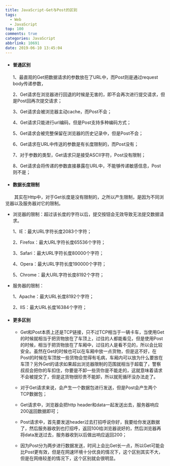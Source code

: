 ```yaml
---
title: JavaScript-Get与Post的区别
tags:
  - Web
  - JavaScript
top: 100
comments: true
categories: JavaScript
abbrlink: 10691
date: 2019-06-10 13:45:04
---
```

<!--![](https://source.unsplash.com/random/800x200)-->
<!--&emsp;-->

- #### 普通区别
    
    1、最直观的Get把数据请求的参数放在了URL中，而Post则是通过request body传递参数，
    
    2、Get请求在浏览器进行回退的时候是无害的，即不会再次进行提交请求，但是Post回再次提交请求；
    
    3、Get请求会被浏览器主动cache，而Post不会；
    
    4、Get请求只能进行url编码，但是Post支持多种编码方式；
    
    5、Get请求会被完整保留在浏览器的历史记录中，但是Post不会；
    
    6、Get请求在URL中传送的参数是有长度限制的，而Post没有；
    
    7、对于参数的类型，Get请求只是接受ASCII字符，Post没有限制；
    
    8、Get请求会将传递的参数直接暴露在URL中，不能够传递敏感信息，Post则不是；

<!-- more -->

- #### 数据长度限制

&emsp;&emsp;其实在Http中，对于Get长度是没有限制的，之所以产生限制，是因为不同浏览器以及服务器对它的限制。

   - 浏览器的限制：超过该长度的字符以后，提交按钮会无效导致无法提交数据请求。

        1、IE：最大URL字符长度2083个字符；
        
        2、Firefox：最大URL字符长度65536个字符；
        
        3、Safari：最大URL字符长度80000个字符；
        
        4、Opera：最大URL字符长度190000个字符；
        
        5、Chrome：最大URL字符长度8192个字符；

   - 服务器的限制：

        1、Apache：最大URL长度8192个字符；
        
        2、IIS：最大URL长度16384个字符；

- #### 更多区别

    - Get和Post本质上还是TCP链接，只不过TCP相当于一辆卡车，当使用Get的时候就相当于把货物放在了车顶上，过往的人都能看见，但是使用Post的时候，相当于把货物放在了车厢中，过往的人是看不见的，所以会比较安全。虽然在Get的时候也可以在车厢中放一点货物，但是这不好，在Post的时候在车顶放一些货物会觉得有毛病，车厢内可以放为什么要放在车顶？另外Get的请求如果超出浏览器限制的范围就相当于超载了，警察叔叔会把你的车扣住，你要是不卸一些货你是不能走的，这就意味着请求不会被提交了，但是这货物很珍贵不能卸，所以就死循环没办法走了。

    - 对于Get请求来说，会产生一个数据包进行发送，但是Post会产生两个TCP数据包；
    
    - Get请求中，浏览器会把http header和data一起发送出去，服务器响应200返回数据即可；
    
    - Post请求中，首先要发送header过去打招呼说你好，我要给你发送数据了，然后服务器收到也打招呼，返回100给浏览器说好的，然后浏览器再将data发送过去，服务器收到以后做出响应返回200；
    
    - 因为Post分为两步进行数据发送，时间上会比Get长一点，所以Get可能会比Post更有效，但是在网速环境十分优良的情况下，这个区别其实不大，但是在网络较差的情况下，这个区别就会很明显。


